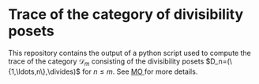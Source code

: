 # Trace of the category of divisibility posets

This repository contains the output of a python script used to compute the trace of the category $\mathcal{D}_m$ consisting of the divisibility posets $D_n=(\{1,\ldots,n\},\divides)$ for $n\leq m$. See [MO ]() for more details.
